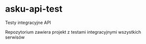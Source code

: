 # asku-api-test

Testy integracyjne API

Repozytorium zawiera projekt z testami integracyjnymi wszystkich serwisów
